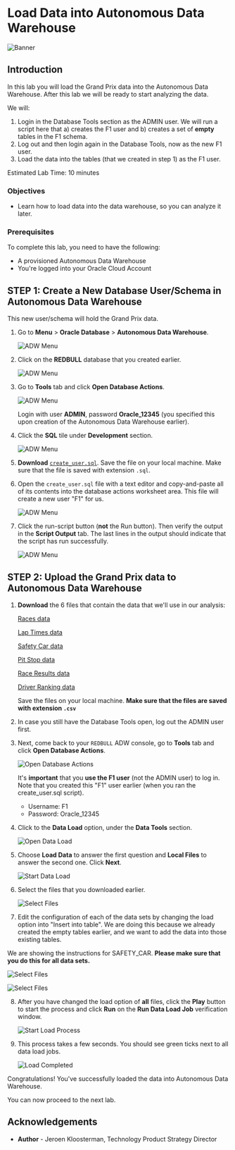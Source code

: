 # Load Data into Autonomous Data Warehouse

![Banner](images/banner.png)

## Introduction
In this lab you will load the Grand Prix data into the Autonomous Data Warehouse. After this lab we will be ready to start analyzing the data.

We will:
1. Login in the Database Tools section as the ADMIN user. We will run a script here that a) creates the F1 user and b) creates a set of **empty** tables in the F1 schema.
2. Log out and then login again in the Database Tools, now as the new F1 user.
3. Load the data into the tables (that we created in step 1) as the F1 user.

Estimated Lab Time: 10 minutes

### Objectives
- Learn how to load data into the data warehouse, so you can analyze it later.

### Prerequisites
To complete this lab, you need to have the following:
- A provisioned Autonomous Data Warehouse
- You're logged into your Oracle Cloud Account

## STEP 1: Create a New Database User/Schema in Autonomous Data Warehouse

This new user/schema will hold the Grand Prix data.

1. Go to **Menu** > **Oracle Database** > **Autonomous Data Warehouse**.

   ![ADW Menu](images/adw-menu.png)

2. Click on the **REDBULL** database that you created earlier.

   ![ADW Menu](images/open-redbull2.png)

3. Go to **Tools** tab and click **Open Database Actions**.

   ![ADW Menu](images/open-database-actions.png)

   Login with user **ADMIN**, password **Oracle_12345** (you specified this upon creation of the Autonomous Data Warehouse earlier).

4. Click the **SQL** tile under **Development** section.

    ![ADW Menu](images/open-sql.png)

5. **Download** <a href="files/create_user.sql" target="\_blank">`create_user.sql`</a>. Save the file on your local machine. Make sure that the file is saved with extension `.sql`.

6. Open the `create_user.sql` file with a text editor and copy-and-paste all of its contents into the database actions worksheet area. This file will create a new user "F1" for us.

    ![ADW Menu](images/copy-paste.png)

7. Click the run-script button (**not** the Run button). Then verify the output in the **Script Output** tab. The last lines in the output should indicate that the script has run successfully.

    ![ADW Menu](images/run-script.png)


## **STEP 2**: Upload the Grand Prix data to Autonomous Data Warehouse

1. **Download** the 6 files that contain the data that we'll use in our analysis:

   <a href="files/RACES.csv" target="\_blank">Races data</a>

   <a href="files/LAP_TIMES.csv" target="\_blank">Lap Times data</a>

   <a href="files/SAFETY_CAR.csv" target="\_blank">Safety Car data</a>

   <a href="files/PIT_STOPS.csv" target="\_blank">Pit Stop data</a>

   <a href="files/RESULTS.csv" target="\_blank">Race Results data</a>

   <a href="files/DRIVER_STANDINGS.csv" target="\_blank">Driver Ranking data</a>

   Save the files on your local machine. **Make sure that the files are saved with extension `.csv`**

2. In case you still have the Database Tools open, log out the ADMIN user first.

3. Next, come back to your `REDBULL` ADW console, go to **Tools** tab and click **Open Database Actions**.

   ![Open Database Actions](images/open-database-actions.png)

   It's **important** that you **use the F1 user** (not the ADMIN user) to log in. Note that you created this "F1" user earlier (when you ran the create_user.sql script).

   - Username: F1
   - Password: Oracle_12345

4. Click to the **Data Load** option, under the **Data Tools** section.

   ![Open Data Load](images/open-data-load.png)

5. Choose **Load Data** to answer the first question and **Local Files** to answer the second one. Click **Next**.

    ![Start Data Load](images/start-data-load.png)

6. Select the files that you downloaded earlier.

    ![Select Files](images/select-files.png)

7. Edit the configuration of each of the data sets by changing the load option into "Insert into table". We are doing this because we already created the empty tables earlier, and we want to add the data into those existing tables.

  We are showing the instructions for SAFETY_CAR. **Please make sure that you do this for all data sets.**

   ![Select Files](images/edit-safety-car.png)

   ![Select Files](images/change-option1.png)

8. After you have changed the load option of **all** files, click the **Play** button to start the process and click **Run** on the **Run Data Load Job** verification window.

    ![Start Load Process](images/load-data.png)

9. This process takes a few seconds. You should see  green ticks next to all data load jobs.

    ![Load Completed](images/load-completed.png)

Congratulations! You've successfully loaded the data into Autonomous Data Warehouse.

You can now proceed to the next lab.

## **Acknowledgements**

- **Author** - Jeroen Kloosterman, Technology Product Strategy Director

